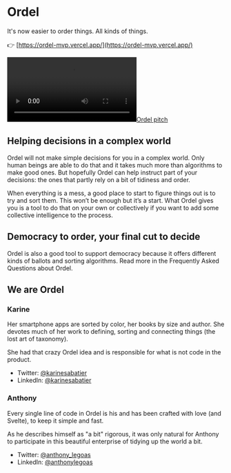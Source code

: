 # Ordel

It's now easier to order things. All kinds of things.

👉 [https://ordel-mvp.vercel.app/](https://ordel-mvp.vercel.app/)

[![Ordel pitch](https://ordel-mvp.vercel.app/ordel-pitch.mp4)](https://ordel-mvp.vercel.app/ordel-pitch.mp4)

## Helping decisions in a complex world

Ordel will not make simple decisions for you in a complex world. Only human beings are able to do that and it takes much more than algorithms to make good ones. But hopefully Ordel can help instruct part of your decisions: the ones that partly rely on a bit of tidiness and order.

When everything is a mess, a good place to start to figure things out is to try and sort them. This won’t be enough but it’s a start. What Ordel gives you is a tool to do that on your own or collectively if you want to add some collective intelligence to the process.

## Democracy to order, your final cut to decide

Ordel is also a good tool to support democracy because it offers different kinds of ballots and sorting algorithms. Read more in the Frequently Asked Questions about Ordel.

## We are Ordel

### Karine

Her smartphone apps are sorted by color, her books by size and author. She devotes much of her work to defining, sorting and connecting things (the lost art of taxonomy).

She had that crazy Ordel idea and is responsible for what is not code in the product.

- Twitter: [@karinesabatier](https://twitter.com/karinesabatier)
- LinkedIn: [@karinesabatier](https://linkedin.com/in/karinesabatier)

### Anthony

Every single line of code in Ordel is his and has been crafted with love (and Svelte), to keep it simple and fast.

As he describes himself as "a bit" rigorous, it was only natural for Anthony to participate in this beautiful enterprise of tidying up the world a bit.

- Twitter: [@anthony_legoas](https://twitter.com/anthony_legoas)
- LinkedIn: [@anthonylegoas](https://linkedin.com/in/anthonylegoas)